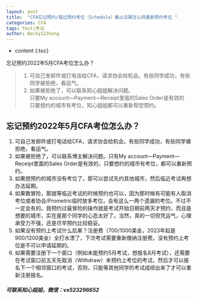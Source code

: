 ```yaml
---
layout: post
title:  "CFA忘记预约/错过预约考位（Schedule）截止日期怎么样重新预约考位 "
categories: CFA
tags: Test|考试
author: Becky123hong
---
```


* content
{:toc}


忘记预约2022年5月CFA考位怎么办？

> 1)	可自己发邮件或打电话给CFA，请求协会给机会。有些同学成功，有些同学被拒绝，看运气。  
> 2)	如果被拒绝了，可以联系知心姐姐解决问题。  
> 只要My account—Payment—Receipt里面的Sales Order是有效的  
> 只要想约的城市有考位，知心姐姐都可以重新帮您预约。



## 忘记预约2022年5月CFA考位怎么办？

1)	可自己发邮件或打电话给CFA，请求协会给机会。有些同学成功，有些同学被拒绝，看运气。  
2)	如果被拒绝了，可以联系博主解决问题。只有My account—Payment—Receipt里面的Sales Order是有效的，只要想约的城市有考位，都可以重新预约。  
3)	如果想预约的城市没有考位了，那可以尝试先约其他城市，然后临近考试再想办法延期。  
4)	如果敢冒险，那就等临近考试的时候预约也可以，因为那时候有可能有人取消考位或者协会/Prometric临时放多考位，会有这么一两个遗漏的考位。不过不一定会有的。我预约过最冒险的操作就是考试开始日期前两天才预约，而且是想要的城市，实在是那个同学的心态太好了。当然，真的一切但凭运气，心理承受力不强，还是尽早预约比较稳妥。  
5)	如果没有预约上考试什么后果？注册费（700/1000美金，2023年起是900/1200美金）全打水漂了，下次考试需要重新缴纳注册费。没有预约上考位是不可以申请延期的。  
6)	如果需要注册下一个窗口（例如未能预约5月考试，想报名8月考试），还需要在考试窗口前五天先取消（Withdraw）未预约上考位的考试，然后才可以报名下一个相邻窗口的考试，否则，只能等其他同学的考试成绩出来了才可以重新注册报名。


#####  可联系知心姐姐，微信：vx523296652
 

